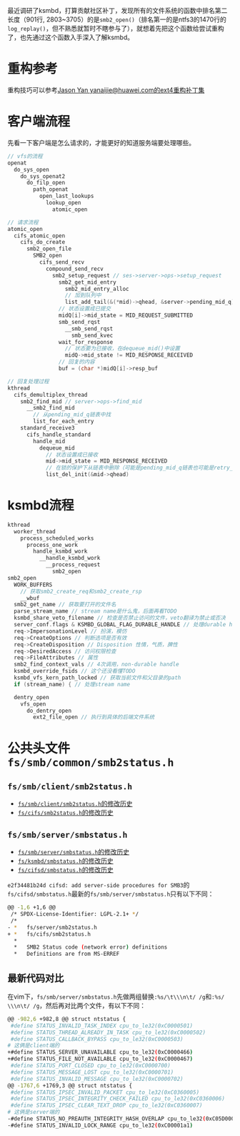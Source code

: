 最近调研了ksmbd，打算贡献社区补丁，发现所有的文件系统的函数中排名第二长度（901行, 2803~3705）的是`smb2_open()`（排名第一的是ntfs3的1470行的`log_replay()`，但不熟悉就暂时不瞎参与了），就想着先把这个函数给尝试重构了，也先通过这个函数入手深入了解ksmbd。

# 重构参考

重构技巧可以参考[Jason Yan <yanaijie@huawei.com>的ext4重构补丁集](https://gitee.com/chenxiaosonggitee/blog/blob/master/src/ext/refactor-of-__ext4_fill_super.md)

# 客户端流程

先看一下客户端是怎么请求的，才能更好的知道服务端要处理哪些。

```c
// vfs的流程
openat
  do_sys_open
    do_sys_openat2
      do_filp_open
        path_openat
          open_last_lookups
            lookup_open
              atomic_open

// 请求流程
atomic_open
  cifs_atomic_open
    cifs_do_create
      smb2_open_file
        SMB2_open
          cifs_send_recv
            compound_send_recv
              smb2_setup_request // ses->server->ops->setup_request
                smb2_get_mid_entry
                  smb2_mid_entry_alloc
                  // 加到队列中
                  list_add_tail(&(*mid)->qhead, &server->pending_mid_q);
                // 状态设置成已提交
                midQ[i]->mid_state = MID_REQUEST_SUBMITTED
                smb_send_rqst
                  __smb_send_rqst
                    smb_send_kvec
                wait_for_response
                  // 状态要为已接收，在dequeue_mid()中设置
                  midQ->mid_state != MID_RESPONSE_RECEIVED
                // 回复的内容
                buf = (char *)midQ[i]->resp_buf

// 回复处理过程
kthread
  cifs_demultiplex_thread
    smb2_find_mid // server->ops->find_mid
      __smb2_find_mid
        // 从pending_mid_q链表中找
        list_for_each_entry
    standard_receive3
      cifs_handle_standard
        handle_mid
          dequeue_mid
            // 状态设置成已接收
            mid->mid_state = MID_RESPONSE_RECEIVED
            // 在锁的保护下从链表中删除（可能是pending_mid_q链表也可能是retry_list链表）
            list_del_init(&mid->qhead)
```

# ksmbd流程

```c
kthread
  worker_thread
    process_scheduled_works
      process_one_work
        handle_ksmbd_work
          __handle_ksmbd_work
            __process_request
              smb2_open
smb2_open
  WORK_BUFFERS
    // 获取smb2_create_req和smb2_create_rsp
    __wbuf
  smb2_get_name // 获取要打开的文件名
  parse_stream_name // stream name是什么鬼，后面再看TODO
  ksmbd_share_veto_filename // 检查是否禁止访问的文件，veto翻译为禁止或否决
  server_conf.flags & KSMBD_GLOBAL_FLAG_DURABLE_HANDLE // 处理durable handle
  req->ImpersonationLevel // 扮演，模仿
  req->CreateOptions // 判断选项是否有效
  req->CreateDisposition // Disposition 性情，气质，脾性
  req->DesiredAccess // 访问权限检查
  req->FileAttributes // 属性
  smb2_find_context_vals // 4次调用，non-durable handle
  ksmbd_override_fsids // 这个还没看懂TODO
  ksmbd_vfs_kern_path_locked // 获取当前文件和父目录的path
  if (stream_name) { // 处理stream name

  dentry_open
    vfs_open
      do_dentry_open
        ext2_file_open // 执行到具体的后端文件系统
```

# 公共头文件`fs/smb/common/smb2status.h`

## `fs/smb/client/smb2status.h`

- [`fs/smb/client/smb2status.h`的修改历史](https://github.com/torvalds/linux/commits/master/fs/smb/client/smb2status.h)
- [`fs/cifs/smb2status.h`的修改历史](https://github.com/torvalds/linux/commits/38c8a9a52082579090e34c033d439ed2cd1a462d/fs/cifs/smb2status.h?browsing_rename_history=true&new_path=fs/smb/client/smb2status.h&original_branch=master)

## `fs/smb/server/smbstatus.h`

- [`fs/smb/server/smbstatus.h`的修改历史](https://github.com/torvalds/linux/commits/master/fs/smb/server/smbstatus.h)
- [`fs/ksmbd/smbstatus.h`的修改历史](https://github.com/torvalds/linux/commits/38c8a9a52082579090e34c033d439ed2cd1a462d/fs/ksmbd/smbstatus.h?browsing_rename_history=true&new_path=fs/smb/server/smbstatus.h&original_branch=master)
- [`fs/cifsd/smbstatus.h`的修改历史](https://github.com/torvalds/linux/commits/1a93084b9a89818aec0ac7b59a5a51f2112bf203/fs/cifsd/smbstatus.h?browsing_rename_history=true&new_path=fs/smb/server/smbstatus.h&original_branch=master)

`e2f34481b24d cifsd: add server-side procedures for SMB3`的`fs/cifsd/smbstatus.h`最新的`fs/smb/server/smbstatus.h`只有以下不同：
```sh
@@ -1,6 +1,6 @@
 /* SPDX-License-Identifier: LGPL-2.1+ */
 /*
- *   fs/server/smb2status.h
+ *   fs/cifs/smb2status.h
  *
  *   SMB2 Status code (network error) definitions
  *   Definitions are from MS-ERREF
```

## 最新代码对比

在vim下，`fs/smb/server/smbstatus.h`先做两组替换`:%s/\t\\\n\t/ /g`和`:%s/ \\\n\t/ /g`，然后再对比两个文件，有以下不同：
```sh
@@ -982,6 +982,8 @@ struct ntstatus {
 #define STATUS_INVALID_TASK_INDEX cpu_to_le32(0xC0000501)
 #define STATUS_THREAD_ALREADY_IN_TASK cpu_to_le32(0xC0000502)
 #define STATUS_CALLBACK_BYPASS cpu_to_le32(0xC0000503)
# 这俩是client端的
+#define STATUS_SERVER_UNAVAILABLE cpu_to_le32(0xC0000466)
+#define STATUS_FILE_NOT_AVAILABLE cpu_to_le32(0xC0000467)
 #define STATUS_PORT_CLOSED cpu_to_le32(0xC0000700)
 #define STATUS_MESSAGE_LOST cpu_to_le32(0xC0000701)
 #define STATUS_INVALID_MESSAGE cpu_to_le32(0xC0000702)
@@ -1767,6 +1769,3 @@ struct ntstatus {
 #define STATUS_IPSEC_INVALID_PACKET cpu_to_le32(0xC0360005)
 #define STATUS_IPSEC_INTEGRITY_CHECK_FAILED cpu_to_le32(0xC0360006)
 #define STATUS_IPSEC_CLEAR_TEXT_DROP cpu_to_le32(0xC0360007)
# 这俩是server端的
-#define STATUS_NO_PREAUTH_INTEGRITY_HASH_OVERLAP cpu_to_le32(0xC05D0000)
-#define STATUS_INVALID_LOCK_RANGE cpu_to_le32(0xC00001a1)
```
